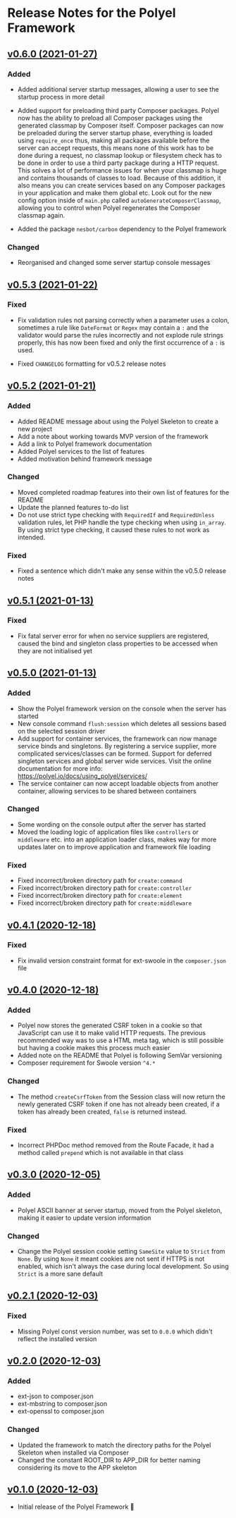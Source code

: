 # Release Notes for the Polyel Framework

## [v0.6.0 (2021-01-27)](https://github.com/Superbition/Polyel-Framework/releases/tag/v0.6.0)

### Added

- Added additional server startup messages, allowing a user to see the startup process in more
detail
  
- Added support for preloading third party Composer packages. Polyel now has the ability to preload all 
  Composer packages using the generated classmap by Composer itself. Composer packages can now be 
  preloaded during the server startup phase, everything is loaded using `require_once` thus, 
  making all packages available before the server can accept requests, this means none of this work has
  to be done during a request, no classmap lookup or filesystem check has to be done in order to
  use a third party package during a HTTP request. This solves a lot of performance issues for when your 
  classmap is huge and contains thousands of classes to load. Because of this addition, it also means you
  can create services based on any Composer packages in your application and make them global etc. Look out
  for the new config option inside of `main.php` called `autoGenerateComposerClassmap`, allowing you to
  control when Polyel regenerates the Composer classmap again.
  
- Added the package `nesbot/carbon` dependency to the Polyel framework

### Changed

- Reorganised and changed some server startup console messages

## [v0.5.3 (2021-01-22)](https://github.com/Superbition/Polyel-Framework/releases/tag/v0.5.3)

### Fixed

- Fix validation rules not parsing correctly when a parameter uses a colon, sometimes a rule like
`DateFormat` or `Regex` may contain a `:` and the validator would parse the rules incorrectly and
not explode rule strings properly, this has now been fixed and only the first occurrence of a `:`
is used.
  
- Fixed `CHANGELOG` formatting for v0.5.2 release notes

## [v0.5.2 (2021-01-21)](https://github.com/Superbition/Polyel-Framework/releases/tag/v0.5.2)

### Added

- Added README message about using the Polyel Skeleton to create a new project
- Add a note about working towards MVP version of the framework
- Add a link to Polyel framework documentation
- Added Polyel services to the list of features
- Added motivation behind framework message

### Changed

- Moved completed roadmap features into their own list of features for the README
- Update the planned features to-do list
- Do not use strict type checking with `RequiredIf` and `RequiredUnless` validation rules, let PHP
handle the type checking when using `in_array`. By using strict type checking, it caused these rules 
to not work as intended.

### Fixed

- Fixed a sentence which didn't make any sense within the v0.5.0 release notes

## [v0.5.1 (2021-01-13)](https://github.com/Superbition/Polyel-Framework/releases/tag/v0.5.1)

### Fixed

- Fix fatal server error for when no service suppliers are registered, caused the bind and singleton
class properties to be accessed when they are not initialised yet

## [v0.5.0 (2021-01-13)](https://github.com/Superbition/Polyel-Framework/releases/tag/v0.5.0)

### Added

- Show the Polyel framework version on the console when the server has started
- New console command `flush:session` which deletes all sessions based on the selected session driver
- Add support for container services, the framework can now manage service binds and singletons. By registering a
service supplier, more complicated services/classes can be formed. Support for deferred singleton services and global
server wide services. Visit the online documentation for more info: https://polyel.io/docs/using_polyel/services/
- The service container can now accept loadable objects from another container, allowing services to be shared between containers

### Changed

- Some wording on the console output after the server has started
- Moved the loading logic of application files like `controllers` or `middleware` etc. into an application loader class,
makes way for more updates later on to improve application and framework file loading

### Fixed

- Fixed incorrect/broken directory path for `create:command`
- Fixed incorrect/broken directory path for `create:controller`
- Fixed incorrect/broken directory path for `create:element`
- Fixed incorrect/broken directory path for `create:middleware`

## [v0.4.1 (2020-12-18)](https://github.com/Superbition/Polyel-Framework/releases/tag/v0.4.1)

### Fixed

- Fix invalid version constraint format for ext-swoole in the `composer.json` file

## [v0.4.0 (2020-12-18)](https://github.com/Superbition/Polyel-Framework/releases/tag/v0.4.0)

### Added

- Polyel now stores the generated CSRF token in a cookie so that JavaScript can use it to make valid
HTTP requests. The previous recommended way was to use a HTML meta tag, which is still possible but 
having a cookie makes this process much easier
- Added note on the README that Polyel is following SemVar versioning
- Composer requirement for Swoole version `^4.*`

### Changed

- The method `createCsrfToken` from the Session class will now return the newly generated CSRF token if one has not
already been created, if a token has already been created, `false` is returned instead.

### Fixed

- Incorrect PHPDoc method removed from the Route Facade, it had a method called `prepend` which is not
available in that class

## [v0.3.0 (2020-12-05)](https://github.com/Superbition/Polyel-Framework/releases/tag/v0.3.0)

### Added

- Polyel ASCII banner at server startup, moved from the Polyel skeleton, making it easier to update version information

### Changed

- Change the Polyel session cookie setting `SameSite` value to `Strict` from `None`. By using `None` it meant cookies are not
sent if HTTPS is not enabled, which isn't always the case during local development. So using `Strict` is a more
sane default

## [v0.2.1 (2020-12-03)](https://github.com/Superbition/Polyel-Framework/releases/tag/v0.2.1)

### Fixed

- Missing Polyel const version number, was set to `0.0.0` which didn't reflect the installed version

## [v0.2.0 (2020-12-03)](https://github.com/Superbition/Polyel-Framework/releases/tag/v0.2.0)

### Added

- ext-json to composer.json
- ext-mbstring to composer.json
- ext-openssl to composer.json

### Changed

- Updated the framework to match the directory paths for the Polyel Skeleton when installed via Composer
- Changed the constant ROOT_DIR to APP_DIR for better naming considering its move to the APP skeleton

## [v0.1.0 (2020-12-03)](https://github.com/Superbition/Polyel-Framework/releases/tag/v0.1.0)

- Initial release of the Polyel Framework :rocket:
